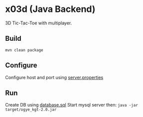 # x03d (Java Backend)
3D Tic-Tac-Toe with multiplayer.
## Build
`mvn clean package`
## Configure
Configure host and port using [server.properties](config/server.properties)
## Run
Create DB using [database.sql](database.sql)
Start mysql server then:
`java -jar target/ogye_kgt-2.0.jar`


